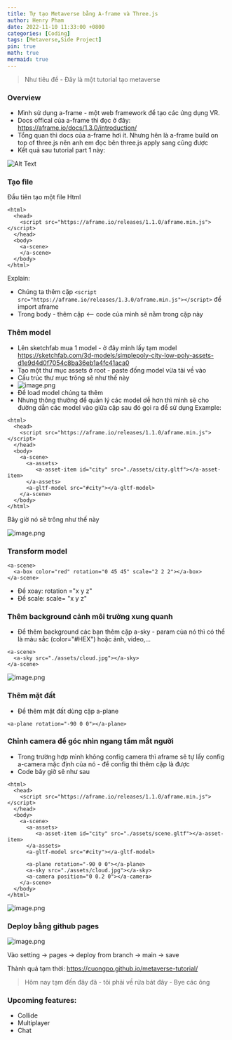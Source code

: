 ```yaml
---
title: Tự tạo Metaverse bằng A-frame và Three.js
author: Henry Pham
date: 2022-11-10 11:33:00 +0800
categories: [Coding]
tags: [Metaverse,Side Project]
pin: true
math: true
mermaid: true
---
```

> Như tiêu đề - Đây là một tutorial tạo metaverse

### Overview
* Mình sử dụng a-frame - một  web framework để tạo các ứng dụng VR.
* Docs offical của a-frame thì đọc ở đây: https://aframe.io/docs/1.3.0/introduction/ 
* Tổng quan thì docs của a-frame hơi ít. Nhưng hên là a-frame build on top of three.js nên anh em đọc bên three.js apply sang cũng được 
* Kết quả sau tutorial part 1 này:

![Alt Text](https://media.giphy.com/media/dpGYT6eUS8b58XLahs/giphy.gif)

### Tạo file 
Đầu tiên tạo một file Html
```
<html>
  <head>
    <script src="https://aframe.io/releases/1.1.0/aframe.min.js"></script>
  </head>
  <body>
    <a-scene>
    </a-scene>
  </body>
</html>
```
Explain:
* Chúng ta thêm cặp  `<script src="https://aframe.io/releases/1.3.0/aframe.min.js"></script>` để import aframe 
* Trong body - thêm cặp <a-scene></a-scene> <-- code của mình sẽ nằm trong cặp này

### Thêm model
* Lên sketchfab mua 1 model - ở đây mình lấy tạm model https://sketchfab.com/3d-models/simplepoly-city-low-poly-assets-d1e9d4d0f7054c8ba36eb1a4fc41aca0 
* Tạo một thư mục assets ở root - paste đống model vừa tải về vào
* Cấu trúc thư mục trông sẽ như thế này
* ![image.png](https://images.viblo.asia/1a687d6b-0abb-4088-9fb3-75928c2a14d0.png)
* Để load model chúng ta thêm <a-gltf-model src="path/to/model.gltf"></a-gltf-model>
* Nhưng thông thường để quản lý các model dễ hơn thì mình sẽ cho đường dẫn các model vào giữa cặp <a-assets></a-assets> sau đó gọi ra để sử  dụng 
Example:
```
<html>
  <head>
    <script src="https://aframe.io/releases/1.1.0/aframe.min.js"></script>
  </head>
  <body>
    <a-scene>
      <a-assets>
         <a-asset-item id="city" src="./assets/city.gltf"></a-asset-item>
      </a-assets>
      <a-gltf-model src="#city"></a-gltf-model>
    </a-scene>
  </body>
</html>
```
Bây giờ nó sẽ trông như thế này

![image.png](https://images.viblo.asia/e357815e-2a27-4bb3-8877-e8b66eeceb59.png)
### Transform model

```
<a-scene>
  <a-box color="red" rotation="0 45 45" scale="2 2 2"></a-box>
</a-scene>
```
* Để xoay: rotation ="x y z"
* Để scale: scale= "x y z"

### Thêm background cảnh môi trường xung quanh
* Để thêm background các bạn thêm cặp a-sky - param của nó thì có thể là màu sắc (color="#HEX") hoặc ảnh, video,...

```
<a-scene>
  <a-sky src="./assets/cloud.jpg"></a-sky>
</a-scene>
```

![image.png](https://images.viblo.asia/58ad9f67-2413-4263-8dab-a2a1662802b5.png)

### Thêm mặt đất
* Để thêm mặt đất dùng cặp a-plane
```
<a-plane rotation="-90 0 0"></a-plane>
```

### Chỉnh camera để góc nhìn ngang tầm mắt người
* Trong trường hợp mình không config camera thì aframe sẽ tự lấy config a-camera mặc định của nó - để config thì thêm cặp <a-camera></a-camera> là được
* Code bây giờ sẽ như sau
```
<html>
  <head>
    <script src="https://aframe.io/releases/1.1.0/aframe.min.js"></script>
  </head>
  <body>
    <a-scene>
      <a-assets>
         <a-asset-item id="city" src="./assets/scene.gltf"></a-asset-item>
      </a-assets>
      <a-gltf-model src="#city"></a-gltf-model>

      <a-plane rotation="-90 0 0"></a-plane>
      <a-sky src="./assets/cloud.jpg"></a-sky>
      <a-camera position="0 0.2 0"></a-camera>
    </a-scene>
  </body>
</html>
```

![image.png](https://images.viblo.asia/8ab307e9-ada7-4f30-892b-952025273b58.png)

### Deploy bằng github pages
![image.png](https://images.viblo.asia/b06419bf-d86b-41ec-bc5f-c49f7d2de1e3.png)

Vào setting -> pages -> deploy from branch -> main -> save

Thành quả tạm thời: https://cuongpo.github.io/metaverse-tutorial/ 

> Hôm nay tạm đến đây đã - tôi phải về rửa bát đây - Bye các ông

### Upcoming features:
* Collide
* Multiplayer
* Chat

